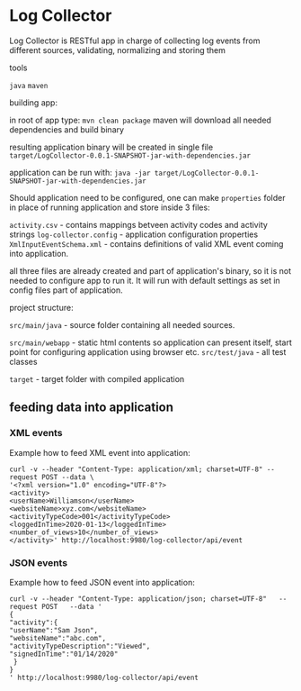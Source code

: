 # Log Collector
Log Collector is RESTful app in charge of collecting log events from different sources, validating, normalizing and storing them 


tools

`java`
`maven`


building app: 

in root of app type: 
`mvn clean package`
maven will download all needed dependencies and build binary


resulting application binary will be created in single file `target/LogCollector-0.0.1-SNAPSHOT-jar-with-dependencies.jar`

application can be run with: 
`java -jar target/LogCollector-0.0.1-SNAPSHOT-jar-with-dependencies.jar`

Should application need to be configured, one can make `properties` folder in place of running application and store inside 3 files: 

`activity.csv` - contains mappings betveen activity codes and activity strings
`log-collector.config` - application configuration properties
`XmlInputEventSchema.xml` - contains definitions of valid XML event coming into application. 

all three files are already created and part of application's binary, so it is not needed to configure app to run it. It will run with default settings as set in config files part of application.


project structure: 

`src/main/java` - source folder containing all needed sources. 

`src/main/webapp` - static html contents so application can present itself, start point for configuring application using browser etc. 
`src/test/java` - all test classes

`target` - target folder with compiled application 

## feeding data into application 

### XML events

Example how to feed XML event into application: 

```
curl -v --header "Content-Type: application/xml; charset=UTF-8" --request POST --data \
'<?xml version="1.0" encoding="UTF-8"?>
<activity>
<userName>Williamson</userName>
<websiteName>xyz.com</websiteName>
<activityTypeCode>001</activityTypeCode>
<loggedInTime>2020-01-13</loggedInTime>
<number_of_views>10</number_of_views>
</activity>' http://localhost:9980/log-collector/api/event
```

### JSON events

Example how to feed JSON event into application: 

```
curl -v --header "Content-Type: application/json; charset=UTF-8"   --request POST   --data ' 
{
"activity":{
"userName":"Sam Json",
"websiteName":"abc.com",
"activityTypeDescription":"Viewed",
"signedInTime":"01/14/2020"
 }
}
' http://localhost:9980/log-collector/api/event
```

 
 
   
